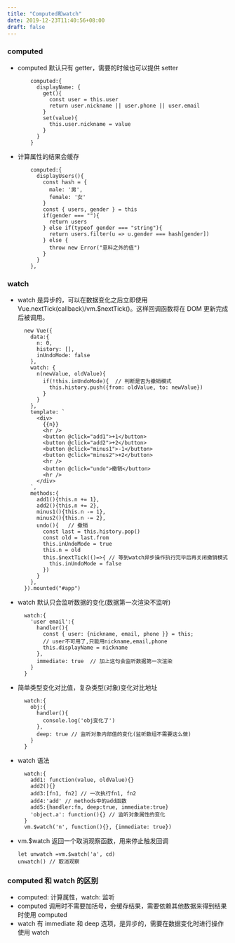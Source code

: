 ```yaml
---
title: "Computed和watch"
date: 2019-12-23T11:40:56+08:00
draft: false
---
```


### computed

- computed 默认只有 getter，需要的时候也可以提供 setter

  ```
      computed:{
        displayName: {
          get(){
            const user = this.user
            return user.nickname || user.phone || user.email
          }
          set(value){
            this.user.nickname = value
          }
        }
      }
  ```

- 计算属性的结果会缓存
  ```
      computed:{
        displayUsers(){
          const hash = {
            male: '男',
            female: '女'
          }
          const { users, gender } = this
          if(gender === ""){
            return users
          } else if(typeof gender === "string"){
            return users.filter(u => u.gender === hash[gender])
          } else {
            throw new Error("意料之外的值")
          }
        }
      },
  ```

### watch

- watch 是异步的，可以在数据变化之后立即使用 Vue.nextTick(callback)/vm.\$nextTick()。这样回调函数将在 DOM 更新完成后被调用。

  ```
    new Vue({
      data:{
        n: 0,
        history: [],
        inUndoMode: false
      },
      watch: {
        n(newValue, oldValue){
          if(!this.inUndoMode){  // 判断是否为撤销模式
            this.history.push({from: oldValue, to: newValue})
          }
        }
      },
      template: `
        <div>
          {{n}}
          <hr />
          <button @click="add1">+1</button>
          <button @click="add2">+2</button>
          <button @click="minus1">-1</button>
          <button @click="minus2">+2</button>
          <hr />
          <button @click="undo">撤销</button>
          <hr />
        </div>
      `,
      methods:{
        add1(){this.n += 1},
        add2(){this.n += 2},
        minus1(){this.n -= 1},
        minus2(){this.n -= 2},
        undo(){   // 撤销
          const last = this.history.pop()
          const old = last.from
          this.inUndoMode = true
          this.n = old
          this.$nextTick(()=>{ // 等到watch异步操作执行完毕后再关闭撤销模式
            this.inUndoMode = false
          })
        }
      },
    }).mounted("#app")
  ```

- watch 默认只会监听数据的变化(数据第一次渲染不监听)

  ```
    watch:{
      'user email':{
        handler(){
          const { user: {nickname, email, phone }} = this;
          // user不可用了,只能用nickname,email,phone
          this.displayName = nickname
        },
        immediate: true  // 加上这句会监听数据第一次渲染
      }
    }
  ```

- 简单类型变化对比值，复杂类型(对象)变化对比地址

  ```
    watch:{
      obj:{
        handler(){
          console.log('obj变化了')
        },
        deep: true // 监听对象内部值的变化(监听数组不需要这么做)
      }
    }
  ```

* watch 语法
  ```
    watch:{
      add1: function(value, oldValue){}
      add2(){}
      add3:[fn1, fn2] // 一次执行fn1, fn2
      add4:'add' // methods中的add函数
      add5:{handler:fn, deep:true, immediate:true}
      'object.a': function(){} // 监听对象属性的变化
    }
    vm.$watch('n', function(){}, {immediate: true})
  ```
* vm.\$watch 返回一个取消观察函数，用来停止触发回调
  ```
  let unwatch =vm.$watch('a', cd)
  unwatch() // 取消观察
  ```

### computed 和 watch 的区别

- computed: 计算属性，watch: 监听
- computed 调用时不需要加括号，会缓存结果，需要依赖其他数据来得到结果时使用 computed
- watch 有 immediate 和 deep 选项，是异步的，需要在数据变化时进行操作使用 watch
